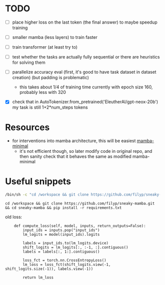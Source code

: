 # TODO

- [ ] place higher loss on the last token (the final answer) to maybe speedup training
- [ ] smaller mamba (less layers) to train faster
- [ ] train transformer (at least try to)
- [ ] test whether the tasks are actually fully sequential or there are heuristics for solving them
- [ ] parallelize accuracy eval (first, it's good to have task dataset in dataset creation) (but padding is problematic)
  - this takes about 1/4 of training time currently with epoch size 160, probably less with 320
- [X] check that in AutoTokenizer.from_pretrained('EleutherAI/gpt-neox-20b') my task is still 1+2*num_steps tokens


# Resources

- for interventions into mamba architecture, this will be easiest [mamba-minimal](https://github.com/johnma2006/mamba-minimal)
  - it's not efficient though, so later modify code in original repo, and then sanity check that it behaves the same as modified mamba-minimal


# Useful snippets

```bash
/bin/sh -c "cd /workspace && git clone https://github.com/filyp/sneaky-mamba.git && cd sneaky-mamba && pip install -r requirements.txt && tail -f /dev/null"
```

```
cd /workspace && git clone https://github.com/filyp/sneaky-mamba.git && cd sneaky-mamba && pip install -r requirements.txt
```

old loss:
```
    def compute_loss(self, model, inputs, return_outputs=False):
        input_ids = inputs.pop("input_ids")
        lm_logits = model(input_ids).logits

        labels = input_ids.to(lm_logits.device)
        shift_logits = lm_logits[:, :-1, :].contiguous()
        labels = labels[:, 1:].contiguous()

        loss_fct = torch.nn.CrossEntropyLoss()
        lm_loss = loss_fct(shift_logits.view(-1, shift_logits.size(-1)), labels.view(-1))

        return lm_loss
```